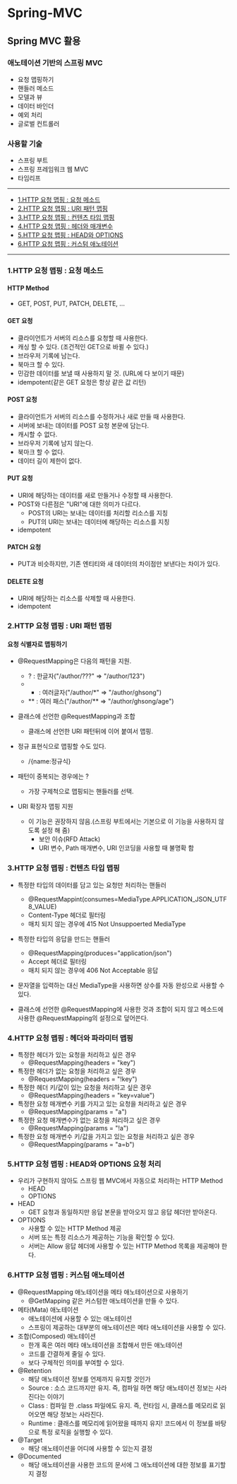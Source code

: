 # Spring-MVC

## Spring MVC 활용

### 애노테이션 기반의 스프링 MVC
- 요청 맵핑하기
- 핸들러 메소드
- 모델과 뷰
- 데이터 바인더
- 예외 처리
- 글로벌 컨트롤러

### 사용할 기술
- 스프링 부트
- 스프링 프레임워크 웹 MVC
- 타임리프

--------
 - [1.HTTP 요청 맵핑 : 요청 메소드](#1.HTTP-요청-맵핑-:-요청-메소드)
 - [2.HTTP 요청 맵핑 : URI 패턴 맵핑](#2.HTTP-요청-맵핑-:-URI-패턴-맵핑)
 - [3.HTTP 요청 맵핑 : 컨텐츠 타입 맵핑](#3.HTTP-요청-맵핑-:-컨텐츠-타입-맵핑)
 - [4.HTTP 요청 맵핑 : 헤더와 매개변수](#4.HTTP-요청-맵핑-:-헤더와-매개변수)
 - [5.HTTP 요청 맵핑 : HEAD와 OPTIONS](#5.HTTP-요청-맵핑-:-HEAD와-OPTIONS)
 - [6.HTTP 요청 맵핑 : 커스텀 애노테이션](#6.HTTP-요청-맵핑-:-커스텀-애노테이션)
------

### 1.HTTP 요청 맵핑 : 요청 메소드
#### HTTP Method
- GET, POST, PUT, PATCH, DELETE, ...

#### GET 요청
- 클라이언트가 서버의 리소스를 요청할 때 사용한다.
- 캐싱 할 수 있다. (조건적인 GET으로 바뀔 수 있다.)
- 브라우저 기록에 남는다.
- 북마크 할 수 있다.
- 민감한 데이터를 보낼 때 사용하지 말 것. (URL에 다 보이기 때문)
- idempotent(같은 GET 요청은 항상 같은 값 리턴)

#### POST 요청
- 클라이언트가 서버의 리소스를 수정하거나 새로 만들 때 사용한다.
- 서버에 보내는 데이터를 POST 요청 본문에 담는다.
- 캐시할 수 없다.
- 브라우저 기록에 남지 않는다.
- 북마크 할 수 없다.
- 데이터 길이 제한이 없다.

#### PUT 요청
- URI에 해당하는 데이터를 새로 만들거나 수정할 때 사용한다.
- POST와 다른점은 "URI"에 대한 의미가 다르다.
    - POST의 URI는 보내는 데이터를 처리할 리소스를 지칭
    - PUT의 URI는 보내는 데이터에 해당하는 리소스를 지칭
- idempotent

#### PATCH 요청
- PUT과 비슷하지만, 기존 엔티티와 새 데이터의 차이점만 보낸다는 차이가 있다.

#### DELETE 요청
- URI에 해당하는 리소스를 삭제할 때 사용한다.
- idempotent


### 2.HTTP 요청 맵핑 : URI 패턴 맵핑
#### 요청 식별자로 맵핑하기
- @RequestMapping은 다음의 패턴을 지원.
    - ? : 한글자("/author/???" => "/author/123")
    - * : 여러글자("/author/*" => "/author/ghsong")
    - ** : 여러 패스("/author/** => "/author/ghsong/age")
    
- 클래스에 선언한 @RequestMapping과 조합
    - 클래스에 선언한 URI 패턴뒤에 이어 붙여서 맵핑.
    
- 정규 표현식으로 맵핑할 수도 있다.
    - /{name:정규식}
    
- 패턴이 중복되는 경우에는 ?
    - 가장 구제척으로 맵핑되는 핸들러를 선택.
    
- URI 확장자 맵핑 지원
    - 이 기능은 권장하지 않음.(스프링 부트에서는 기본으로 이 기능을 사용하지 않도록 설정 해 줌)
        - 보안 이슈(RFD Attack)
        - URI 변수, Path 매개변수, URI 인코딩을 사용할 때 불명확 함
        
### 3.HTTP 요청 맵핑 : 컨텐츠 타입 맵핑
- 특정한 타입의 데이터를 담고 있는 요청만 처리하는 핸들러
    - @RequestMappint(consumes=MediaType.APPLICATION_JSON_UTF8_VALUE)
    - Content-Type 헤더로 필터링
    - 매치 되지 않는 경우에 415 Not Unsuppoerted MediaType
    
- 특정한 타입의 응답을 만드는 핸들러
    - @RequestMapping(produces="application/json")
    - Accept 헤더로 필터링
    - 매치 되지 않는 경우에 406 Not Acceptable 응답
    
- 문자열을 입력하는 대신 MediaType을 사용하면 상수를 자동 완성으로 사용할 수 있다.

- 클래스에 선언한 @RequestMapping에 사용한 것과 조합이 되지 않고 메소드에 사용한 @RequestMapping의 설정으로 덮어쓴다.

### 4.HTTP 요청 맵핑 : 헤더와 파라미터 맵핑
- 특정한 헤더가 있는 요청을 처리하고 싶은 경우
    - @RequestMapping(headers = "key")
- 특정한 헤더가 없는 요청을 처리하고 싶은 경우
    - @RequestMapping(headers = "!key")
- 특정한 헤더 키/값이 있는 요청을 처리하고 싶은 경우
    - @RequestMapping(headers = "key=value")
- 특정한 요청 매개변수 키를 가지고 있는 요청을 처리하고 싶은 경우
    - @RequestMapping(params = "a")
- 특정한 요청 매개변수가 없는 요청을 처리하고 싶은 경우
    - @RequestMapping(params = "!a")
- 특정한 요청 매개변수 키/값을 가지고 있는 요청을 처리하고 싶은 경우
    - @RequestMapping(params = "a=b")
    
### 5.HTTP 요청 맵핑 : HEAD와 OPTIONS 요청 처리
- 우리가 구현하지 않아도 스프링 웹 MVC에서 자동으로 처리하는 HTTP Method
    - HEAD
    - OPTIONS
- HEAD
    - GET 요청과 동일하지만 응답 본문을 받아오지 않고 응답 헤더만 받아온다.
- OPTIONS
    - 사용할 수 있는 HTTP Method 제공
    - 서버 또는 특정 리소스가 제공하는 기능을 확인할 수 있다.
    - 서버는 Allow 응답 헤더에 사용할 수 있는 HTTP Method 목록을 제공해야 한다.
    
### 6.HTTP 요청 맵핑 : 커스텀 애노테이션
- @RequestMapping 애노테이션을 메타 애노테이션으로 사용하기
    - @GetMapping 같은 커스텀한 애노테이션을 만들 수 있다.
- 메타(Mata) 애노테이션
    - 애노테이션에 사용할 수 있는 애노테이션
    - 스프링이 제공하는 대부분의 애노테이션은 메타 애노테이션을 사용할 수 있다.
- 조합(Composed) 애노테이션
    - 한개 혹은 여러 메타 애노테이션을 조합해서 만든 애노테이션
    - 코드를 간결하게 줄일 수 있다.
    - 보다 구체적인 의미를 부여할 수 있다.
- @Retention
    - 해당 애노테이션 정보를 언제까지 유지할 것인가
    - Source : 소스 코드까지만 유지. 즉, 컴파일 하면 해당 애노테이션 정보는 사라진다는 이야기
    - Class : 컴파일 한 .class 파일에도 유지. 즉, 런타임 시, 클래스를 메모리로 읽어오면 해당 정보는 사라진다.
    - Runtime : 클래스를 메모리에 읽어왔을 때까지 유지! 코드에서 이 정보를 바탕으로 특정 로직을 실행할 수 있다.
- @Target
    - 해당 애노테이션을 어디에 사용할 수 있는지 결정
- @Documented
    - 해당 애노테이션을 사용한 코드의 문서에 그 애노테이션에 대한 정보를 표기할지 결정
    